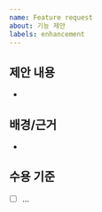 ```yaml
---
name: Feature request
about: 기능 제안
labels: enhancement
---
```

## 제안 내용
-
## 배경/근거
-
## 수용 기준
- [ ] …
